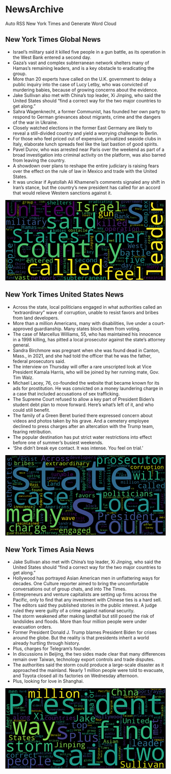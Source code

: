 # NewsArchive
Auto RSS New York Times and Generate Word Cloud

## New York Times Global News
* Israel’s military said it killed five people in a gun battle, as its operation in the West Bank entered a second day.
* Gaza’s vast and complex subterranean network shelters many of Hamas’s remaining leaders, and is a key obstacle to eradicating the group.
* More than 20 experts have called on the U.K. government to delay a public inquiry into the case of Lucy Letby, who was convicted of murdering babies, because of growing concerns about the evidence.
* Jake Sullivan also met with China’s top leader, Xi Jinping, who said the United States should “find a correct way for the two major countries to get along.”
* Sahra Wagenknecht, a former Communist, has founded her own party to respond to German grievances about migrants, crime and the dangers of the war in Ukraine.
* Closely watched elections in the former East Germany are likely to reveal a still-divided country and yield a worrying challenge to Berlin.
* For those who feel priced out of expensive, privatized seaside clubs in Italy, elaborate lunch spreads feel like the last bastion of good spirits.
* Pavel Durov, who was arrested near Paris over the weekend as part of a broad investigation into criminal activity on the platform, was also barred from leaving the country.
* A showdown over plans to reshape the entire judiciary is raising fears over the effect on the rule of law in Mexico and trade with the United States.
* It was unclear if Ayatollah Ali Khamenei’s comments signaled any shift in Iran’s stance, but the country’s new president has called for an accord that would relieve Western sanctions against it.

![Global](./global.png)
## New York Times United States News
* Across the state, local politicians engaged in what authorities called an “extraordinary” wave of corruption, unable to resist favors and bribes from land developers.
* More than a million Americans, many with disabilities, live under a court-approved guardianship. Many states block them from voting.
* The case of Marcellus Williams, 55, who has maintained his innocence in a 1998 killing, has pitted a local prosecutor against the state’s attorney general.
* Sandra Birchmore was pregnant when she was found dead in Canton, Mass., in 2021, and she had told the officer that he was the father, federal prosecutors said.
* The interview on Thursday will offer a rare unscripted look at Vice President Kamala Harris, who will be joined by her running mate, Gov. Tim Walz.
* Michael Lacey, 76, co-founded the website that became known for its ads for prostitution. He was convicted on a money laundering charge in a case that included accusations of sex trafficking.
* The Supreme Court refused to allow a key part of President Biden’s student debt plan to move forward. Here’s what’s left of it, and who could still benefit.
* The family of a Green Beret buried there expressed concern about videos and photos taken by his grave. And a cemetery employee declined to press charges after an altercation with the Trump team, fearing retribution.
* The popular destination has put strict water restrictions into effect before one of summer’s busiest weekends.
* ‘She didn’t break eye contact. It was intense. You feel on trial.’

![US](./usnews.png)
## New York Times Asia News
* Jake Sullivan also met with China’s top leader, Xi Jinping, who said the United States should “find a correct way for the two major countries to get along.”
* Hollywood has portrayed Asian American men in unflattering ways for decades. One Culture reporter aimed to bring the uncomfortable conversations out of group chats, and into The Times.
* Entrepreneurs and venture capitalists are setting up firms across the Pacific, only to find that any investment with Chinese ties is a hard sell.
* The editors said they published stories in the public interest. A judge ruled they were guilty of a crime against national security.
* The storm weakened after making landfall but still posed the risk of landslides and floods. More than four million people were under evacuation orders.
* Former President Donald J. Trump blames President Biden for crises around the globe. But the reality is that presidents inherit a world already hurtling through history.
* Plus, charges for Telegram’s founder.
* In discussions in Beijing, the two sides made clear that many differences remain over Taiwan, technology export controls and trade disputes.
* The authorities said the storm could produce a large-scale disaster as it approached the mainland. Nearly 1 million people were told to evacuate, and Toyota closed all its factories on Wednesday afternoon.
* Plus, looking for love in Shanghai.

![Asian](./asian.png)
